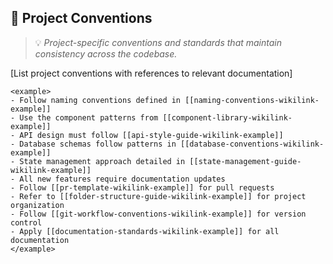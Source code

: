 ## 📐 Project Conventions
> 💡 *Project-specific conventions and standards that maintain consistency across the codebase.*

[List project conventions with references to relevant documentation]

```
<example>
- Follow naming conventions defined in [[naming-conventions-wikilink-example]]
- Use the component patterns from [[component-library-wikilink-example]]
- API design must follow [[api-style-guide-wikilink-example]]
- Database schemas follow patterns in [[database-conventions-wikilink-example]]
- State management approach detailed in [[state-management-guide-wikilink-example]]
- All new features require documentation updates
- Follow [[pr-template-wikilink-example]] for pull requests
- Refer to [[folder-structure-guide-wikilink-example]] for project organization
- Follow [[git-workflow-conventions-wikilink-example]] for version control
- Apply [[documentation-standards-wikilink-example]] for all documentation
</example>
```
